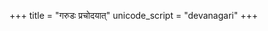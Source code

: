 +++
title = "गरुडः प्रचोदयात्"
unicode_script = "devanagari"
+++

<div class="js_include" url="/vedAH/yajuH/taittirIyam/AraNyakam/sarva-prastutiH/06/aMshAH/garuDaH_prachodayAt/"  newLevelForH1="2" includeTitle="false"> </div>   
